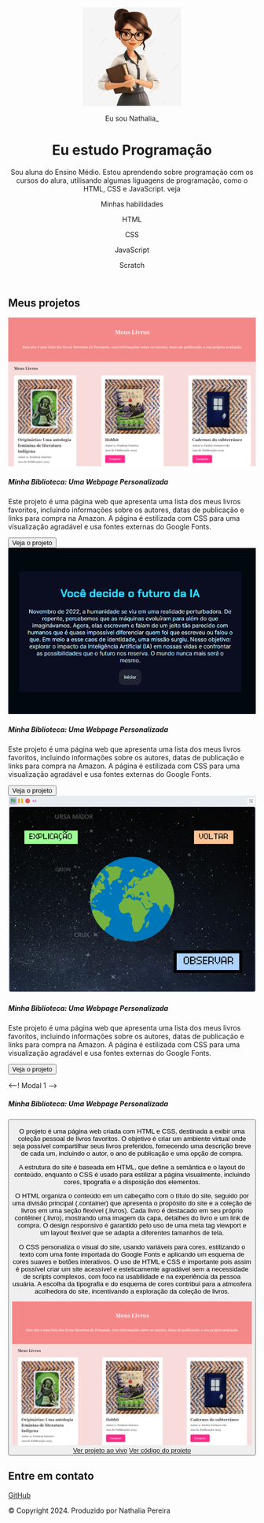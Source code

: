 <!DOCTYPE html>
<html lang="pt-br">

<head>
    <meta charset="UTF-8">
    <meta name="viewport" content="width=device-width, initial-scale=1.0">
    <link href="https://cdn.jsdelivr.net/npm/bootstrap@5.3.2/dist/css/bootstrap.min.css" rel="stylesheet">
    <link rel="stylesheet" href="style.css">
    <title>Meu portfólio</title>
</head>

<body>
    <header class="container text-center">
        <img src="img/avatar-perfil.png" alt="avatar da Nat" class="rounded-circle" width="200" height="200" srcset="">
        <p class="lead">Eu sou Nathalia_</p>
        <h1>Eu estudo Programação</h1>
        <p>Sou aluna do Ensino Médio. Estou aprendendo sobre programação com os cursos do alura, utilisando algumas liguagens de programação, como o HTML, CSS e JavaScript. veja </p>
        <p>Minhas habilidades</p>
        <div>
            <p class="badge bg-secondary">HTML</p>
            <p class="badge bg-secondary">CSS</p>
            <p class="badge bg-secondary">JavaScript</p>
            <p class="badge bg-secondary">Scratch</p>
        </div>
    </header>
    <main class="container mt-5">
        <h2>Meus projetos</h2>
        <div class="row">

<!-- Projeto 1 -->

<div class="col-md-4">
  <div class="card">
    <img
      src="img/projeto-1.png"
      class="card-img-top"
      alt="Imagem do projeto de biblioteca virtual"
    />
    <div class="card-body">
      <h5 class="card-title">Minha Biblioteca: Uma Webpage Personalizada</h5>
      <p class="card-text">
        Este projeto é uma página web que apresenta uma lista dos meus livros
        favoritos, incluindo informações sobre os autores, datas de publicação e
        links para compra na Amazon. A página é estilizada com CSS para uma
        visualização agradável e usa fontes externas do Google Fonts.
      </p>
      <button type="button" class="btn btn-link" data-bs-toggle="modal" data-bs-target="#modal1" >Veja o projeto</button>
    </div>
  </div>
</div>

<!-- Projeto 2 -->

<div class="col-md-4">
  <div class="card">
    <img
      src="img/projeto-2.png"
      class="card-img-top"
      alt="Imagem do projeto de biblioteca virtual"
    />
    <div class="card-body">
      <h5 class="card-title">Minha Biblioteca: Uma Webpage Personalizada</h5>
      <p class="card-text">
        Este projeto é uma página web que apresenta uma lista dos meus livros
        favoritos, incluindo informações sobre os autores, datas de publicação e
        links para compra na Amazon. A página é estilizada com CSS para uma
        visualização agradável e usa fontes externas do Google Fonts.
      </p>
      <button type="button" class="btn btn-link" data-bs-toggle="modal" data-bs-target="#modal2">Veja o projeto</button>
    </div>
  </div>
</div>


<!-- Projeto 3 -->

<div class="col-md-4">
  <div class="card">
    <img
      src="img/projeto-3.png"
      class="card-img-top"
      alt="Imagem do projeto de biblioteca virtual"
    />
    <div class="card-body">
      <h5 class="card-title">Minha Biblioteca: Uma Webpage Personalizada</h5>
      <p class="card-text">
        Este projeto é uma página web que apresenta uma lista dos meus livros
        favoritos, incluindo informações sobre os autores, datas de publicação e
        links para compra na Amazon. A página é estilizada com CSS para uma
        visualização agradável e usa fontes externas do Google Fonts.
      </p>
      <button type="button" class="btn btn-link" data-bs-toggle="modal" data-bs-target="#modal3">Veja o projeto</button>
    </div>
  </div>
</div>
  </div>
    </main>

<--! Modal 1 -->
<div class="modal" id="modal1" tabindex="-1">
    <div class="modal-dialog">
        <div class="modal-content">
            <div class="modal-header">
                <h5 class="modal-title">Minha Biblioteca: Uma Webpage Personalizada</h5>
                <button type="button" class="btn-close" data-bs-dismiss="modal" aria-label="Close"></bu
            </div>
            <div class="modal-body">
               <p>O projeto é uma página web criada com HTML e CSS, destinada a exibir uma coleção pessoal de
                livros favoritos. O objetivo é criar um ambiente virtual onde seja possível compartilhar
                seus livros preferidos, fornecendo uma descrição breve de cada um, incluindo o autor, o ano
                de publicação e uma opção de compra.</p>
        <p>A estrutura do site é baseada em HTML, que define a semântica e o layout do conteúdo,
                enquanto o CSS é usado para estilizar a página visualmente, incluindo cores, tipografia e a
                disposição dos elementos.</p>
        <p>O HTML organiza o conteúdo em um cabeçalho com o título do site, seguido por uma divisão
                principal (.container) que apresenta o propósito do site e a coleção de livros em uma seção
                flexível (.livros). Cada livro é destacado em seu próprio contêiner (.livro), mostrando uma
                imagem da capa, detalhes do livro e um link de compra. O design responsivo é garantido pelo
                uso de uma meta tag viewport e um layout flexível que se adapta a diferentes tamanhos de
                tela.</p>
        <p>O CSS personaliza o visual do site, usando variáveis para cores, estilizando o texto com uma
                fonte importada do Google Fonts e aplicando um esquema de cores suaves e botões interativos.
                O uso de HTML e CSS é importante pois assim é possível criar um site acessível e
                esteticamente agradável sem a necessidade de scripts complexos, com foco na usabilidade e na
                experiência da pessoa usuária. A escolha da tipografia e do esquema de cores contribui para
                a atmosfera acolhedora do site, incentivando a exploração da coleção de livros.</p>
                <img src="img/projeto-1.png" alt="Imagem representativa do projeto de uma biblioteca online">
            </div>
            <div class="modal-footer">
<a href="">Ver projeto ao vivo</a>
<a href="">Ver código do projeto</a>
            </div>
        </div>
    </div>
</div>

  <footer class="container py-5">
 <h2>Entre em contato</h2>
    <div>
        <a href="https://github.com/NathaliaP12">GitHub</a>
    </div>
    <p class="my-5 text-center">© Copyright 2024. Produzido por Nathalia Pereira</p>
</footer>
</body>

</html>
